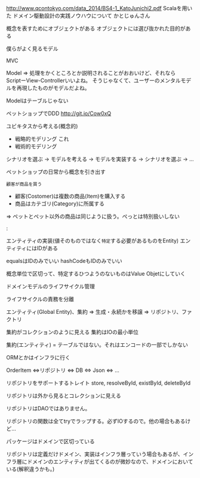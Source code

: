 http://www.qcontokyo.com/data_2014/BS4-1_KatoJunichi2.pdf
Scalaを用いた ドメイン駆動設計の実践ノウハウについて かとじゅんさん

概念を表すためにオブジェクトがある
オブジェクトには選び抜かれた目的がある

僕らがよく見るモデル

MVC

Model => 処理をかくところとか説明されることがおおいけど、それなら　ScriptーView-Controllerいいよね。
         そうじゃなくて、ユーザーのメンタルモデルを再現したものがモデルだよね。

Modelはテーブルじゃない


ペットショップでDDD
http://git.io/Cow0xQ

ユビキタスから考える(概念的)
- 戦略的モデリング これ
- 戦術的モデリング

シナリオを選ぶ -> モデルを考える -> モデルを実装する -> シナリオを選ぶ -> ...

ペットショップの日常から概念を引き出す

`顧客が商品を買う`

- 顧客(Costomer)は複数の商品(Item)を購入する
- 商品はカテゴリ(Category)に所属する

=> ペットとペット以外の商品は同じように扱う。ぺっとは特別扱いしない

:


エンティティの実装(値そのものではなく`特定`する必要があるものをEntity)
エンティティにはIDがある

equalsはIDのみでいい
hashCodeもIDのみでいい

概念単位で区切って、特定するひつようのないものはValue Objetにしていく



ドメインモデルのライフサイクル管理

ライフサイクルの責務を分離

エンティティ(Global Entity)、集約 => 生成・永続かを移譲 => リポジトリ、ファクトリ

集約がコレクションのように見える
集約はIOの最小単位

集約(エンティティ) = テーブルではない。それはエンコードの一部でしかない

ORMとかはインフラに行く

OrderItem <=>リポジトリ <=> DB
                      <=> Json
                      <=> ...

リポジトリをサポートするトレイト
store, resolveById, existById, deleteById

リポジトリは外から見るとコレクションに見える

リポジトリはDAOではありません。

リポジトリの関数は全てtryでラップする。必ずIOするので。他の場合もあるけど...

パッケージはドメインで区切っている

リポジトリは定義だけドメイン、実装はインフラ層っていう場合もあるが、インフラ層にドメインのエンティティが出てくるのが微妙なので、ドメインにおいている(解釈違うかも。)
